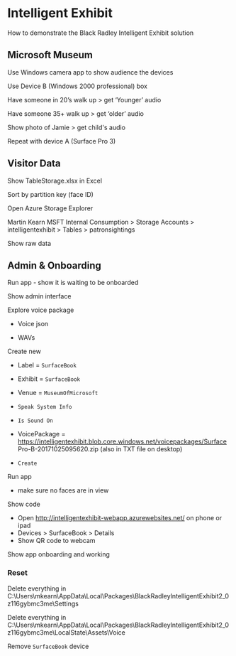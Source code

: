 # Intelligent Exhibit

How to demonstrate the Black Radley Intelligent Exhibit solution

## Microsoft Museum

Use Windows camera app to show audience the devices

Use Device B (Windows 2000 professional) box

Have someone in 20’s walk up > get ‘Younger’ audio

Have someone 35+ walk up > get ‘older’ audio

Show photo of Jamie > get child's audio

Repeat with device A (Surface Pro 3)

## Visitor Data

Show TableStorage.xlsx in Excel

Sort by partition key (face ID)

Open Azure Storage Explorer

Martin Kearn MSFT Internal Consumption > Storage Accounts > intelligentexhibit > Tables > patronsightings

Show raw data

## Admin & Onboarding

Run app - show it is waiting to be onboarded

Show admin interface

Explore voice package

* Voice json

* WAVs

Create new

* Label = `SurfaceBook`

* Exhibit = `SurfaceBook`

* Venue = `MuseumOfMicrosoft`
* `Speak System Info`
* `Is Sound On`

* VoicePackage = https://intelligentexhibit.blob.core.windows.net/voicepackages/Surface Pro-B-20171025095620.zip (also in TXT file on desktop)
* `Create`

Run app

* make sure no faces are in view

Show code

* Open http://intelligentexhibit-webapp.azurewebsites.net/ on phone or ipad 
* Devices > SurfaceBook > Details
* Show QR code to webcam

Show app onboarding and working

### Reset

Delete everything in C:\Users\mkearn\AppData\Local\Packages\BlackRadleyIntelligentExhibit2_0z116gybmc3me\Settings

Delete everything in C:\Users\mkearn\AppData\Local\Packages\BlackRadleyIntelligentExhibit2_0z116gybmc3me\LocalState\Assets\Voice

Remove `SurfaceBook` device



